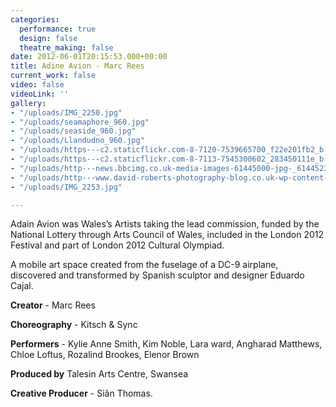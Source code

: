 ```yaml
---
categories:
  performance: true
  design: false
  theatre_making: false
date: 2012-06-01T20:15:53.000+00:00
title: Adine Avion - Marc Rees
current_work: false
video: false
videoLink: ''
gallery:
- "/uploads/IMG_2250.jpg"
- "/uploads/seamaphore_960.jpg"
- "/uploads/seaside_960.jpg"
- "/uploads/Llandudno_960.jpg"
- "/uploads/https---c2.staticflickr.com-8-7120-7539665700_f22e201fb2_b.jpg"
- "/uploads/https---c2.staticflickr.com-8-7113-7545300602_283450111e_b.jpg"
- "/uploads/http---news.bbcimg.co.uk-media-images-61445000-jpg-_61445230_captainmarcreesandhisstewardessesinsideadainavion.jpg"
- "/uploads/http---www.david-roberts-photography-blog.co.uk-wp-content-uploads-2012-07-ComeFlyWithMe-5579-2.jpg"
- "/uploads/IMG_2253.jpg"

---
```

Adain Avion was Wales’s Artists taking the lead commission, funded by the National Lottery through Arts Council of Wales, included in the London 2012 Festival and part of London 2012 Cultural Olympiad.

A mobile art space created from the fuselage of a DC-9 airplane, discovered and transformed by Spanish sculptor and designer Eduardo Cajal. 

**Creator** - Marc Rees

**Choreography** - Kitsch & Sync

**Performers** - Kylie Anne Smith, Kim Noble, Lara ward, Angharad Matthews, Chloe Loftus, Rozalind Brookes, Elenor Brown

**Produced by** Talesin Arts Centre, Swansea

**Creative Producer**  - Siân Thomas.
